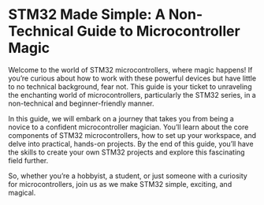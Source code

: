 # STM32 Made Simple: A Non-Technical Guide to Microcontroller Magic

Welcome to the world of STM32 microcontrollers, where magic happens! If you’re curious about how to work with these powerful devices but have little to no technical background, fear not. This guide is your ticket to unraveling the enchanting world of microcontrollers, particularly the STM32 series, in a non-technical and beginner-friendly manner.

In this guide, we will embark on a journey that takes you from being a novice to a confident microcontroller magician. You’ll learn about the core components of STM32 microcontrollers, how to set up your workspace, and delve into practical, hands-on projects. By the end of this guide, you’ll have the skills to create your own STM32 projects and explore this fascinating field further.

So, whether you’re a hobbyist, a student, or just someone with a curiosity for microcontrollers, join us as we make STM32 simple, exciting, and magical.
